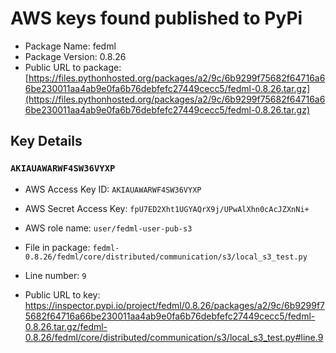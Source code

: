 # AWS keys found published to PyPi

* Package Name: fedml
* Package Version: 0.8.26
* Public URL to package: [https://files.pythonhosted.org/packages/a2/9c/6b9299f75682f64716a66be230011aa4ab9e0fa6b76debfefc27449cecc5/fedml-0.8.26.tar.gz](https://files.pythonhosted.org/packages/a2/9c/6b9299f75682f64716a66be230011aa4ab9e0fa6b76debfefc27449cecc5/fedml-0.8.26.tar.gz)

## Key Details

### `AKIAUAWARWF4SW36VYXP`

* AWS Access Key ID: `AKIAUAWARWF4SW36VYXP`
* AWS Secret Access Key: `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` 
* AWS role name: `user/fedml-user-pub-s3`
* File in package: `fedml-0.8.26/fedml/core/distributed/communication/s3/local_s3_test.py`
* Line number: `9`

* Public URL to key: https://inspector.pypi.io/project/fedml/0.8.26/packages/a2/9c/6b9299f75682f64716a66be230011aa4ab9e0fa6b76debfefc27449cecc5/fedml-0.8.26.tar.gz/fedml-0.8.26/fedml/core/distributed/communication/s3/local_s3_test.py#line.9


